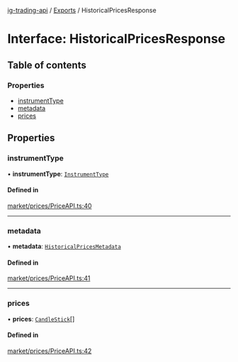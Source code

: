[ig-trading-api](../README.md) / [Exports](../modules.md) / HistoricalPricesResponse

# Interface: HistoricalPricesResponse

## Table of contents

### Properties

- [instrumentType](HistoricalPricesResponse.md#instrumenttype)
- [metadata](HistoricalPricesResponse.md#metadata)
- [prices](HistoricalPricesResponse.md#prices)

## Properties

### instrumentType

• **instrumentType**: [`InstrumentType`](../enums/InstrumentType.md)

#### Defined in

[market/prices/PriceAPI.ts:40](https://github.com/bennycode/ig-trading-api/blob/0c7d281/src/market/prices/PriceAPI.ts#L40)

---

### metadata

• **metadata**: [`HistoricalPricesMetadata`](HistoricalPricesMetadata.md)

#### Defined in

[market/prices/PriceAPI.ts:41](https://github.com/bennycode/ig-trading-api/blob/0c7d281/src/market/prices/PriceAPI.ts#L41)

---

### prices

• **prices**: [`CandleStick`](CandleStick.md)[]

#### Defined in

[market/prices/PriceAPI.ts:42](https://github.com/bennycode/ig-trading-api/blob/0c7d281/src/market/prices/PriceAPI.ts#L42)
